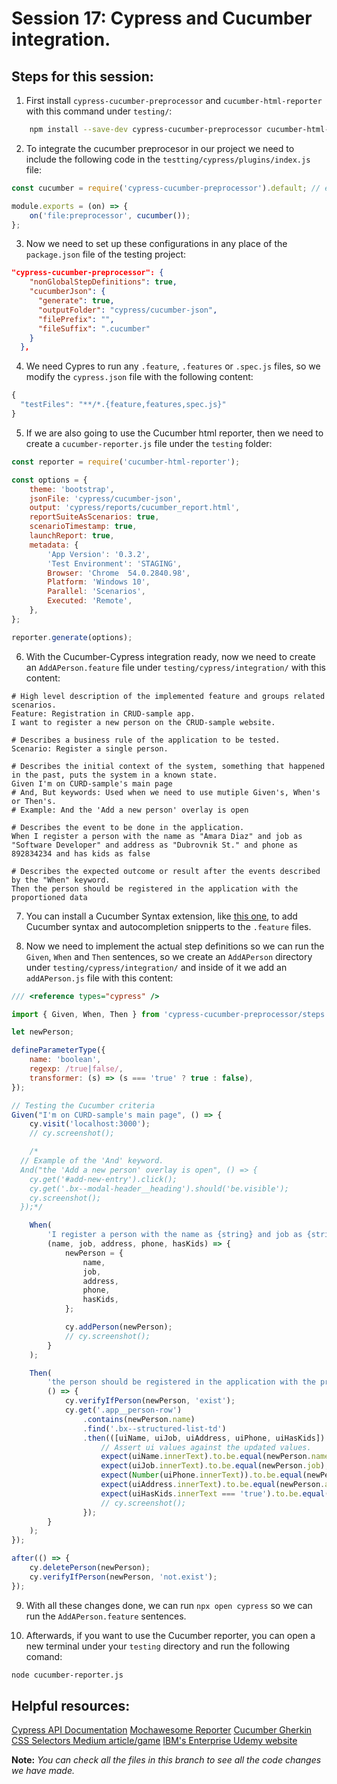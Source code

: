 # Session 17: Cypress and Cucumber integration.

## Steps for this session:

1. First install `cypress-cucumber-preprocessor` and `cucumber-html-reporter` with this command under `testing/`:

```bash
	npm install --save-dev cypress-cucumber-preprocessor cucumber-html-reporter
```

2. To integrate the cucumber preprocesor in our project we need to include the following code in the `testting/cypress/plugins/index.js` file:

```js
const cucumber = require('cypress-cucumber-preprocessor').default; // eslint-disable-line

module.exports = (on) => {
	on('file:preprocessor', cucumber());
};
```

3. Now we need to set up these configurations in any place of the `package.json` file of the testing project:

```json
"cypress-cucumber-preprocessor": {
    "nonGlobalStepDefinitions": true,
    "cucumberJson": {
      "generate": true,
      "outputFolder": "cypress/cucumber-json",
      "filePrefix": "",
      "fileSuffix": ".cucumber"
    }
  },
```

4. We need Cypres to run any `.feature`, `.features` or `.spec.js` files, so we modify the `cypress.json` file with the following content:

```js
{
  "testFiles": "**/*.{feature,features,spec.js}"
}
```

5. If we are also going to use the Cucumber html reporter, then we need to create a `cucumber-reporter.js` file under the `testing` folder:

```js
const reporter = require('cucumber-html-reporter');

const options = {
	theme: 'bootstrap',
	jsonFile: 'cypress/cucumber-json',
	output: 'cypress/reports/cucumber_report.html',
	reportSuiteAsScenarios: true,
	scenarioTimestamp: true,
	launchReport: true,
	metadata: {
		'App Version': '0.3.2',
		'Test Environment': 'STAGING',
		Browser: 'Chrome  54.0.2840.98',
		Platform: 'Windows 10',
		Parallel: 'Scenarios',
		Executed: 'Remote',
	},
};

reporter.generate(options);
```

6. With the Cucumber-Cypress integration ready, now we need to create an `AddAPerson.feature` file under `testing/cypress/integration/` with this content:

```
# High level description of the implemented feature and groups related scenarios.
Feature: Registration in CRUD-sample app.
I want to register a new person on the CRUD-sample website.

# Describes a business rule of the application to be tested.
Scenario: Register a single person.

# Describes the initial context of the system, something that happened in the past, puts the system in a known state.
Given I'm on CURD-sample's main page
# And, But keywords: Used when we need to use mutiple Given's, When's or Then's.
# Example: And the 'Add a new person' overlay is open

# Describes the event to be done in the application.
When I register a person with the name as "Amara Diaz" and job as "Software Developer" and address as "Dubrovnik St." and phone as 892834234 and has kids as false

# Describes the expected outcome or result after the events described by the "When" keyword.
Then the person should be registered in the application with the proportioned data
```

7. You can install a Cucumber Syntax extension, like [this one](https://marketplace.visualstudio.com/items?itemName=stevejpurves.cucumber), to add Cucumber syntax and autocompletion snipperts to the `.feature` files.

8. Now we need to implement the actual step definitions so we can run the `Given`, `When` and `Then` sentences, so we create an `AddAPerson` directory under `testing/cypress/integration/` and inside of it we add an `addAPerson.js` file with this content:

```js
/// <reference types="cypress" />

import { Given, When, Then } from 'cypress-cucumber-preprocessor/steps';

let newPerson;

defineParameterType({
	name: 'boolean',
	regexp: /true|false/,
	transformer: (s) => (s === 'true' ? true : false),
});

// Testing the Cucumber criteria
Given("I'm on CURD-sample's main page", () => {
	cy.visit('localhost:3000');
	// cy.screenshot();

	/*
  // Example of the 'And' keyword.
  And("the 'Add a new person' overlay is open", () => {
    cy.get('#add-new-entry').click();
    cy.get('.bx--modal-header__heading').should('be.visible');
    cy.screenshot();
  });*/

	When(
		'I register a person with the name as {string} and job as {string} and address as {string} and phone as {int} and has kids as {boolean}',
		(name, job, address, phone, hasKids) => {
			newPerson = {
				name,
				job,
				address,
				phone,
				hasKids,
			};

			cy.addPerson(newPerson);
			// cy.screenshot();
		}
	);

	Then(
		'the person should be registered in the application with the proportioned data',
		() => {
			cy.verifyIfPerson(newPerson, 'exist');
			cy.get('.app__person-row')
				.contains(newPerson.name)
				.find('.bx--structured-list-td')
				.then(([uiName, uiJob, uiAddress, uiPhone, uiHasKids]) => {
					// Assert ui values against the updated values.
					expect(uiName.innerText).to.be.equal(newPerson.name);
					expect(uiJob.innerText).to.be.equal(newPerson.job);
					expect(Number(uiPhone.innerText)).to.be.equal(newPerson.phone);
					expect(uiAddress.innerText).to.be.equal(newPerson.address);
					expect(uiHasKids.innerText === 'true').to.be.equal(newPerson.hasKids);
					// cy.screenshot();
				});
		}
	);
});

after(() => {
	cy.deletePerson(newPerson);
	cy.verifyIfPerson(newPerson, 'not.exist');
});
```

9. With all these changes done, we can run `npx open cypress` so we can run the `AddAPerson.feature` sentences.

10. Afterwards, if you want to use the Cucumber reporter, you can open a new terminal under your `testing` directory and run the following comand:

```bash
node cucumber-reporter.js
```

## Helpful resources:

[Cypress API Documentation](https://docs.cypress.io/api/table-of-contents)
[Mochawesome Reporter](https://github.com/adamgruber/mochawesome)
[Cucumber Gherkin](https://cucumber.io/docs/gherkin/reference/)
[CSS Selectors Medium article/game](https://medium.com/design-code-repository/css-selectors-cheatsheet-details-9593bc204e3f)
[IBM's Enterprise Udemy website](https://ibm-learning.udemy.com/organization/home/)

**Note:** _You can check all the files in this branch to see all the code changes we have made._
